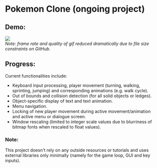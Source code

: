 # Pokemon Clone (ongoing project)
## Demo: ##
![](https://github.com/lcicek/pokemon/blob/master/demo.gif)
<br>
<i>Note: frame rate and quality of gif reduced dramatically due to file size constraints on GitHub.</i>

## Progress: ##
Current functionalities include:
<ul>
  <li>Keyboard input processing, player movement (turning, walking, sprinting, jumping) and corresponding animations (e.g. walk cycle).</li>
  <li>Out of bounds and collision detection (for all solid objects or ledges).</li>
  <li>Object-specific display of text and text animation.</li>  
  <li>Menu navigation.</li>
  <li>Locking of new player movement during active movement/animation and active menu or dialogue screen.</li>
  <li>Window rescaling (limited to integer scale values due to blurriness of bitmap fonts when rescaled to float values).</li>
</ul>

### Note: ###
This project doesn't rely on any outside resources or tutorials and uses external libraries only minimally (namely for the game loop, GUI and key inputs).
